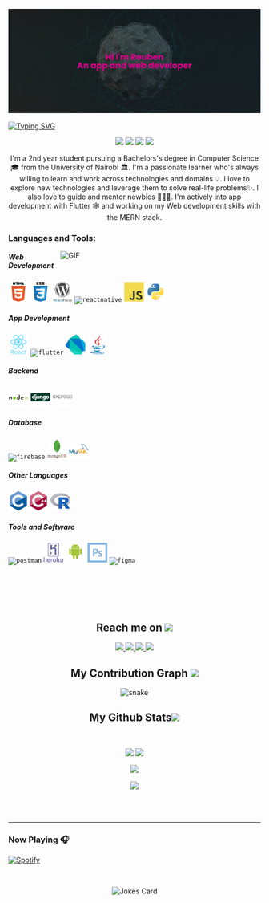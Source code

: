 <p align="center">
 
</p align="center">
<img src="https://github.com/reubendeekay/reubendeekay/blob/main/banner.png" />

[![Typing SVG](https://readme-typing-svg.herokuapp.com?color=F70766&size=38&center=true&width=1100&height=180&lines=Hi+there%2C+Welcome+to+my+Github+profile.+;If+you+could+App-ify+anything+in+the+world...;What+would+it+be%3F)](https://git.io/typing-svg)

<p align="center">
 
 <img src="https://badges.pufler.dev/visits/reubendeekay/reubendeekay"/> 
 <img src="https://badges.pufler.dev/updated/reubendeekay/reubendeekay"/>
 <img src="https://badges.pufler.dev/repos/reubendeekay"/>
 <img src="https://badges.pufler.dev/commits/monthly/reubendeekay" />

</p>

<p align="center">
  I'm a 2nd year student pursuing a Bachelors's degree in Computer Science 🎓 from the University of Nairobi 🏛. I'm a passionate learner who's always willing       to learn and work across technologies and domains 💡. I love to explore new technologies and leverage them to solve real-life problems✨. I also love to guide and mentor newbies 👨🏻‍💻. I'm actively into app development with Flutter 🕸️ and working on my Web development skills with the MERN stack.
</p>  




### Languages and Tools:

<img align="right" alt="GIF" src="assets/animations/programmer.gif" width="400" />


##### Web Development
<code><img src="https://raw.githubusercontent.com/devicons/devicon/master/icons/html5/html5-original-wordmark.svg" alt="html5" width="40"/></code>
<code><img src="https://raw.githubusercontent.com/devicons/devicon/master/icons/css3/css3-original-wordmark.svg" alt="css3" width="40"/></code>
<code><img src="https://raw.githubusercontent.com/devicons/devicon/master/icons/wordpress/wordpress-original.svg" alt="sass" width="40"/></code>
<code><img src="https://reactnative.dev/img/header_logo.svg" alt="reactnative" width="40"/></code>
<code><img src="https://raw.githubusercontent.com/devicons/devicon/master/icons/javascript/javascript-original.svg" alt="javascript" width="40"/></code>
<code><img src="https://raw.githubusercontent.com/devicons/devicon/master/icons/python/python-original.svg" alt="php" width="40"/></code>

##### App Development
<code><img src="https://raw.githubusercontent.com/devicons/devicon/master/icons/react/react-original-wordmark.svg" alt="react" width="40"/></code>
<code><img src="https://www.vectorlogo.zone/logos/flutterio/flutterio-icon.svg" alt="flutter" width="40" height="40"/></code>
<code><img src="https://raw.githubusercontent.com/devicons/devicon/master/icons/dart/dart-original.svg" alt="d3js" width="40" height="40"/></code>
<code><img src="https://raw.githubusercontent.com/devicons/devicon/master/icons/java/java-original.svg" alt="d3js" width="40" height="40"/></code>

##### Backend
<code><img src="https://raw.githubusercontent.com/devicons/devicon/master/icons/nodejs/nodejs-original-wordmark.svg" alt="nodejs" width="40"/></code>
<code><img src="https://raw.githubusercontent.com/devicons/devicon/master/icons/django/django-original.svg" alt="nginx" width="40" height="40"/></code>
<code><img src="https://raw.githubusercontent.com/devicons/devicon/master/icons/express/express-original-wordmark.svg" alt="express" width="40" height="40"/></code>


##### Database
<code><img src="https://www.vectorlogo.zone/logos/firebase/firebase-icon.svg" alt="firebase" width="40"/></code>
<code><img src="https://raw.githubusercontent.com/devicons/devicon/master/icons/mongodb/mongodb-original-wordmark.svg" alt="mongodb" width="40" height="40"/></code>
<code><img src="https://raw.githubusercontent.com/devicons/devicon/master/icons/mysql/mysql-original-wordmark.svg" alt="mysql" width="40" height="40"/></code>



##### Other Languages
<code><img src="https://raw.githubusercontent.com/devicons/devicon/master/icons/c/c-original.svg" alt="d3js" width="40" height="40"/></code><code><img src="https://raw.githubusercontent.com/devicons/devicon/master/icons/cplusplus/cplusplus-original.svg" alt="d3js" width="40" height="40"/></code>
<code><img src="https://raw.githubusercontent.com/devicons/devicon/master/icons/r/r-original.svg" alt="d3js" width="40" height="40"/></code>



##### Tools and Software
<code><img src="https://www.vectorlogo.zone/logos/getpostman/getpostman-icon.svg" alt="postman" width="40" height="40"/></code>
<code><img src="https://raw.githubusercontent.com/devicons/devicon/master/icons/heroku/heroku-original-wordmark.svg" alt="mysql" width="40" height="40"/></code>
<code><img src="https://raw.githubusercontent.com/devicons/devicon/master/icons/android/android-original-wordmark.svg" alt="mysql" width="40" height="40"/></code>
<code><img src="https://raw.githubusercontent.com/devicons/devicon/master/icons/photoshop/photoshop-line.svg" alt="photoshop" width="40" height="40"/></code>
<code><img src="https://www.vectorlogo.zone/logos/figma/figma-icon.svg" alt="figma" width="40" height="40"/></code>



<br /><br /><br /><br />


<h2 align="center">Reach me on <img src="https://media0.giphy.com/media/jqNPzdTTxQfOgOqpO4/source.gif" width="50"></h2>

<p align="center">
  
<!-- <img src="https://img.shields.io/badge/-ritik-purple?style=flat-square&logo=instagram&logoColor=white&link=https://www.instagram.com/pinkdogg307/"/> -->
<a href="mailto: reubenjefwa1@gmail.com">
 <img src="https://img.shields.io/badge/Gmail-D14836?style=for-the-badge&logo=gmail&logoColor=white"/>
</a>
<a href="https://www.linkedin.com/in/reuben-balozi-18991420b/">
 <img src="https://img.shields.io/badge/LinkedIn-0077B5?style=for-the-badge&logo=linkedin&logoColor=white"/>
</a>
 <a href="https://twitter.com/kid_indigoo">
 <img src="https://img.shields.io/badge/Twitter-1DA1F2?style=for-the-badge&logo=twitter&logoColor=white"/>
</a>
  <a href="mywa.link/axwfuogd">
 <img src="https://img.shields.io/badge/WhatsApp-25D366?style=for-the-badge&logo=whatsapp&logoColor=white"/>
</a>
</p>


<h2 align="center">
  My Contribution Graph <img src="https://media.giphy.com/media/xUA7aZeLE2e0P7Znz2/giphy.gif" width="50">
</h2>
<p align="center">
  <img src="https://github.com/ritik307/ritik307/raw/output/github-contribution-grid-snake.svg" alt="snake"></center>
</p>

<h2 align="center">
  My Github Stats<img src="https://media.giphy.com/media/VgCDAzcKvsR6OM0uWg/giphy.gif" width="50">
</h2>
 
<br>

<p align = "center">
  <img  src = "https://github-readme-stats.vercel.app/api?username=reubendeekay&show_icons=true&theme=radical&line_height=27">
  <img src = "https://github-readme-stats.vercel.app/api/top-langs/?username=reubendeekay&hide=html,css,java,shaderlab,kotlin,hlsl&theme=radical">
</p>

<p align = "center">
 <img  src="https://github-readme-streak-stats.herokuapp.com/?user=reubendeekay&show_icons=true&locale=en&layout=compact&theme=radical&line_height=0" />
</p> 

<p align = "center">
 <img src="https://activity-graph.herokuapp.com/graph?username=reubendeekay&theme=redical">
</p> 

<br />
<br />

---



### Now Playing 🎧

[![Spotify](https://github-readme-remake.vercel.app/api/spotify)](https://open.spotify.com/user/slkqj4iixwsz16zpgd67zh7rv)
<br/>

<br>
<p align="center">
<img src="https://readme-jokes.vercel.app/api" alt="Jokes Card" />
  
  
  <p/>
  <br/>




<!--


- 🔭 I’m currently working on Travelist
- 🌱 I’m currently learning Reacr Js
- 👯 I’m looking to collaborate on ...
- 🤔 I’m looking for help with ...
- 💬 Ask me about Flutter
- 📫 How to reach me: reubenjefwa1@gmail.com
- 😄 Have an Idea?: I’ll build it for you, you just be ready to kick ass on the app store
- ⚡ Fun fact: The app store is my garden
-->
